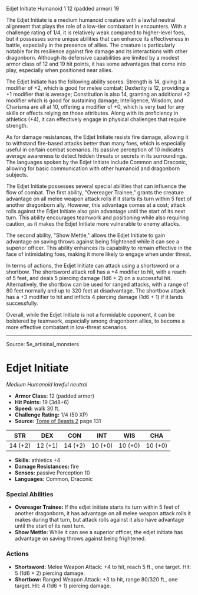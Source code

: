 <MonsterName/>Edjet Initiate</MonsterName>
<CreatureType/>Humanoid</CreatureType>
<CR/>1</CR>
<AC/>12 (padded armor)</AC>
<HP/>19</HP>
<summary>The Edjet Initiate is a medium humanoid creature with a lawful neutral alignment that plays the role of a low-tier combatant in encounters. With a challenge rating of 1/4, it is relatively weak compared to higher-level foes, but it possesses some unique abilities that can enhance its effectiveness in battle, especially in the presence of allies. The creature is particularly notable for its resilience against fire damage and its interactions with other dragonborn. Although its defensive capabilities are limited by a modest armor class of 12 and 19 hit points, it has some advantages that come into play, especially when positioned near allies.</summary>

<detail>

The Edjet Initiate has the following ability scores: Strength is 14, giving it a modifier of +2, which is good for melee combat; Dexterity is 12, providing a +1 modifier that is average; Constitution is also 14, granting an additional +2 modifier which is good for sustaining damage; Intelligence, Wisdom, and Charisma are all at 10, offering a modifier of +0, which is very bad for any skills or effects relying on those attributes. Along with its proficiency in athletics (+4), it can effectively engage in physical challenges that require strength.

As for damage resistances, the Edjet Initiate resists fire damage, allowing it to withstand fire-based attacks better than many foes, which is especially useful in certain combat scenarios. Its passive perception of 10 indicates average awareness to detect hidden threats or secrets in its surroundings. The languages spoken by the Edjet Initiate include Common and Draconic, allowing for basic communication with other humanoid and dragonborn subjects.

The Edjet Initiate possesses several special abilities that can influence the flow of combat. The first ability, "Overeager Trainee," grants the creature advantage on all melee weapon attack rolls if it starts its turn within 5 feet of another dragonborn ally. However, this advantage comes at a cost; attack rolls against the Edjet Initiate also gain advantage until the start of its next turn. This ability encourages teamwork and positioning while also requiring caution, as it makes the Edjet Initiate more vulnerable to enemy attacks.

The second ability, "Show Mettle," allows the Edjet Initiate to gain advantage on saving throws against being frightened while it can see a superior officer. This ability enhances its capability to remain effective in the face of intimidating foes, making it more likely to engage when under threat.

In terms of actions, the Edjet Initiate can attack using a shortsword or a shortbow. The shortsword attack roll has a +4 modifier to hit, with a reach of 5 feet, and deals 5 piercing damage (1d6 + 2) on a successful hit. Alternatively, the shortbow can be used for ranged attacks, with a range of 80 feet normally and up to 320 feet at disadvantage. The shortbow attack has a +3 modifier to hit and inflicts 4 piercing damage (1d6 + 1) if it lands successfully.

Overall, while the Edjet Initiate is not a formidable opponent, it can be bolstered by teamwork, especially among dragonborn allies, to become a more effective combatant in low-threat scenarios.</detail>



---

Source: 5e_artisinal_monsters

# Edjet Initiate

*Medium* *Humanoid* *lawful neutral*

- **Armor Class:** 12 (padded armor)
- **Hit Points:** 19 (3d8+6)
- **Speed:** walk 30 ft.
- **Challenge Rating:** 1/4 (50 XP)
- **Source:** [Tome of Beasts 2](https://koboldpress.com/kpstore/product/tome-of-beasts-2-for-5th-edition) page 131

| STR | DEX | CON | INT | WIS | CHA |
| --- | --- | --- | --- | --- | --- |
| 14 (+2) | 12 (+1) | 14 (+2) | 10 (+0) | 10 (+0) | 10 (+0) |

- **Skills:** athletics +4
- **Damage Resistances:** fire
- **Senses:** passive Perception 10
- **Languages:** Common, Draconic

### Special Abilities

- **Overeager Trainee:** If the edjet initiate starts its turn within 5 feet of another dragonborn, it has advantage on all melee weapon attack rolls it makes during that turn, but attack rolls against it also have advantage until the start of its next turn.
- **Show Mettle:** While it can see a superior officer, the edjet initiate has advantage on saving throws against being frightened.

### Actions

- **Shortsword:** Melee Weapon Attack: +4 to hit, reach 5 ft., one target. Hit: 5 (1d6 + 2) piercing damage.
- **Shortbow:** Ranged Weapon Attack: +3 to hit, range 80/320 ft., one target. Hit: 4 (1d6 + 1) piercing damage.




